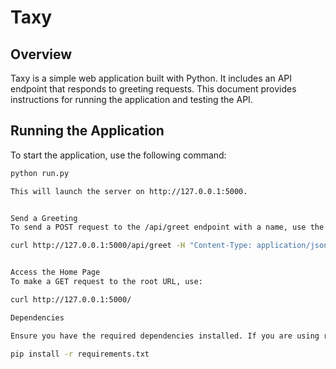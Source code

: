 # Taxy


## Overview

Taxy is a simple web application built with Python. It includes an API endpoint that responds to greeting requests. This document provides instructions for running the application and testing the API.

## Running the Application

To start the application, use the following command:

```sh
python run.py

This will launch the server on http://127.0.0.1:5000.


Send a Greeting
To send a POST request to the /api/greet endpoint with a name, use the following curl command:

curl http://127.0.0.1:5000/api/greet -H "Content-Type: application/json" -d '{"name": "Stranger"}'


Access the Home Page
To make a GET request to the root URL, use:

curl http://127.0.0.1:5000/

Dependencies

Ensure you have the required dependencies installed. If you are using requirements.txt, you can install them with:

pip install -r requirements.txt
